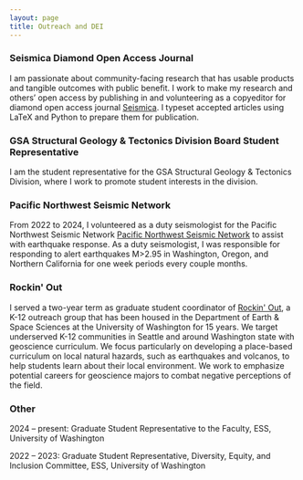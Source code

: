 ```yaml
---
layout: page
title: Outreach and DEI
---
```

### Seismica Diamond Open Access Journal

I am passionate about community-facing research that has usable products and tangible outcomes with public benefit. I work to make my research and others’ open access by publishing in and volunteering as a copyeditor for diamond open access journal [Seismica](https://seismica.library.mcgill.ca/index). I typeset accepted articles using LaTeX and Python to prepare them for publication. 

### GSA Structural Geology & Tectonics Division Board Student Representative

I am the student representative for the GSA Structural Geology & Tectonics Division, where I work to promote student interests in the division. 

### Pacific Northwest Seismic Network

From 2022 to 2024, I volunteered as a duty seismologist for the Pacific Northwest Seismic Network [Pacific Northwest Seismic Network](pnsn.org) to assist with earthquake response. As a duty seismologist, I was responsible for responding to alert earthquakes M>2.95 in Washington, Oregon, and Northern California for one week periods every couple months. 

### Rockin' Out

I served a two-year term as graduate student coordinator of [Rockin' Out](https://rockinoutuw.wixsite.com/home), a K-12 outreach group that has been housed in the Department of Earth & Space Sciences at the University of Washington for  15 years. We target underserved K-12 communities in Seattle and around Washington state with geoscience curriculum. We focus particularly on developing a place-based curriculum on local natural hazards, such as earthquakes and volcanos, to help students learn about their local environment. We work to emphasize potential careers for geoscience majors to combat negative perceptions of the field. 

### Other

2024 – present:    Graduate Student Representative to the Faculty, ESS, University of Washington

2022 – 2023:    Graduate Student Representative, Diversity, Equity, and Inclusion Committee, ESS, University of Washington



